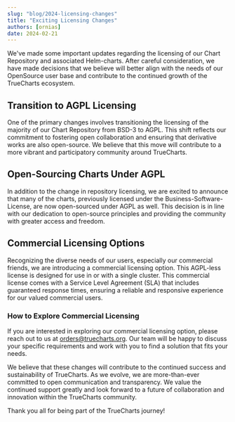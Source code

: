 ```yaml
---
slug: "blog/2024-licensing-changes"
title: "Exciting Licensing Changes"
authors: [ornias]
date: 2024-02-21
---
```


We've made some important updates regarding the licensing of our Chart Repository and associated Helm-charts. After careful consideration, we have made decisions that we believe will better align with the needs of our OpenSource user base and contribute to the continued growth of the TrueCharts ecosystem.

## Transition to AGPL Licensing

One of the primary changes involves transitioning the licensing of the majority of our Chart Repository from BSD-3 to AGPL. This shift reflects our commitment to fostering open collaboration and ensuring that derivative works are also open-source. We believe that this move will contribute to a more vibrant and participatory community around TrueCharts.

## Open-Sourcing Charts Under AGPL

In addition to the change in repository licensing, we are excited to announce that many of the charts, previously licensed under the Business-Software-License, are now open-sourced under AGPL as well. This decision is in line with our dedication to open-source principles and providing the community with greater access and freedom.

## Commercial Licensing Options

Recognizing the diverse needs of our users, especially our commercial friends, we are introducing a commercial licensing option. This AGPL-less license is designed for use in or with a single cluster. This commercial license comes with a Service Level Agreement (SLA) that includes guaranteed response times, ensuring a reliable and responsive experience for our valued commercial users.

### How to Explore Commercial Licensing

If you are interested in exploring our commercial licensing option, please reach out to us at orders@truecharts.org. Our team will be happy to discuss your specific requirements and work with you to find a solution that fits your needs.

We believe that these changes will contribute to the continued success and sustainability of TrueCharts. As we evolve, we are more-than-ever committed to open communication and transparency. We value the continued support greatly and look forward to a future of collaboration and innovation within the TrueCharts community.

Thank you all for being part of the TrueCharts journey!
